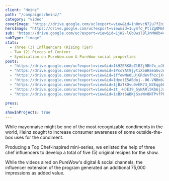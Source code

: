 ```yaml
---
client: "Heinz"
path: "/campaigns/heinz/"
category: "video"
coverImage: "https://drive.google.com/uc?export=view&id=1n0nvcN72u7fZni2TdImA17BpA-olknRS"
heroImage: "https://drive.google.com/uc?export=view&id=1uymfd_PtlZg0MmLuIoOoU1l9OE4pZ79p"
sub: "https://drive.google.com/uc?export=view&id=1jW2-lGb0wslBlJnMW8b44Za3AESsvkpn"
subType: "image"
stats:
  - Three (3) Influencers (Rising Tier)
  - Two (2) Pieces of Content
  - Syndication on PureWow.com & PureWow social properties
posts:
  - "https://drive.google.com/uc?export=view&id=1k9ZERK8oZlBZj9Bh7x_oJL8xFg1bysYy"
  - "https://drive.google.com/uc?export=view&id=1PcoYAt9jytiX5WHaeaGvJAENFYq_0n29"
  - "https://drive.google.com/uc?export=view&id=1ffewNe0LUjGRdevfhzcjXr5YQX6lDf0f"
  - "https://drive.google.com/uc?export=view&id=1HyotE5ABdoj--06-VNBmb2Xg-ver9RkO"
  - "https://drive.google.com/uc?export=view&id=1jBaTkOvu0vhR73_NZEqg68fVvsMyf5la"
  - "https://drive.google.com/uc?export=view&id=1t_-HJE39_SyNARl5Kb6jJr3fnK3i4r_h"
  - "https://drive.google.com/uc?export=view&id=1cBXt6WBKjSxaWv8NTPvfPHh-cMSH0aji"

press:
  -
showInProjects: true
---
```


While mayonnaise might be one of the most recognizable condiments in the world, Heinz sought to increase consumer awareness of some outside-the-box uses for the condiment.

Producing a Top Chef-inspired mini-series, we enlisted the help of three chef influencers to develop a total of five (5) original recipes for the show.

While the videos aired on PureWow's digital & social channels, the influencer extension of the program generated an additional 75,000 impressions as added value.
